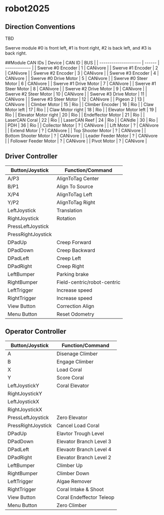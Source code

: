 # robot2025

## Direction Conventions
TBD

Swerve module #0 is front left, #1 is front right, #2 is back left, and #3 is back right.

##Module CAN IDs
| Device                | CAN ID |      BUS      |
| --------------------- | ------ | ------------- |
| Swerve #0 Encoder     |   1    |   CANivore    |
| Swerve #1 Encoder     |   2    |   CANivore    |
| Swerve #2 Encoder     |   3    |   CANivore    |
| Swerve #3 Encoder     |   4    |   CANivore    |
| Swerve #0 Drive Motor |   5    |   CANivore    |
| Swerve #0 Steer Motor |   6    |   CANivore    |
| Swerve #1 Drive Motor |   7    |   CANivore    |
| Swerve #1 Steer Motor |   8    |   CANivore    |
| Swerve #2 Drive Motor |   9    |   CANivore    |
| Swerve #2 Steer Motor |  10    |   CANivore    |
| Swerve #3 Drive Motor |  11    |   CANivore    |
| Swerve #3 Steer Motor |  12    |   CANivore    |
| Pigeon 2              |  13    |   CANivore    |
| Climber Motor         |  15    |   Rio         |
| Climber Encoder       |  16    |   Rio         |
| Claw Motor left       |  17    |   Rio         |
| Claw Motor right      |  18    |   Rio         |
| Elevator Motor left   |  19    |   Rio         |
| Elevator Motor right  |  20    |   Rio         |
| Endeffector Motor     |  21    |   Rio         |
| LaserCAN Coral        |  22    |   Rio         |
| LaserCAN Reef         |  24    |   Rio         |
| CANdle                |  30    |   Rio         |
| PDH                   |  36    |   Rio         |
| Collector Motor       |   ?    |   CANivore    |
| Lift Motor            |   ?    |   CANivore    |
| Extend Motor          |   ?    |   CANivore    |
| Top Shooter Motor     |   ?    |   CANivore    |
| Bottom Shooter Motor  |   ?    |   CANivore    |
| Leader Feeder Motor   |   ?    |   CANivore    |
| Follower Feeder Motor |   ?    |   CANivore    |
| Pivot Motor           |   ?    |   CANivore    |

## Driver Controller

|  Button/Joystick | Function/Command               |
|------------------|--------------------------------|
|A/P3              |AlignToTag Center               |
|B/P1              |Align To Source                 |
|X/P4              |AlignToTag Left                 |
|Y/P2              |AlignToTag Right                |
|LeftJoystick      |Translation                     |
|RightJoystick     |Rotation                        |
|PressLeftJoystick |                                |
|PressRightJoystick|                                |
|DPadUp            |Creep Forward                   |
|DPadDown          |Creep Backward                  |
|DPadLeft          |Creep Left                      |
|DPadRight         |Creep Right                     |
|LeftBumper        |Parking brake                   |
|RightBumper       |Field-centric/robot-centric     |
|LeftTrigger       |Increase speed                  |
|RightTrigger      |Increase speed                  |
|View Button       |Correction Align                |
|Menu Button       |Reset Odometry                  |


## Operator Controller

|  Button/Joystick | Function/Command         |
|------------------|--------------------------|
|A                 |Disenage Climber          |
|B                 |Engage Climber            |
|X                 |Load Coral                |
|Y                 |Score Coral               |
|LeftJoystickY     |Coral Elevator            |
|RightJoystickY    |                          |
|LeftJoystickX     |                          |
|RightJoystickX    |                          |
|PressLeftJoystick |Zero Elevator             |
|PressRightJoystick|Cancel Load Coral         |
|DPadUp            |Elavtor Trough Level      |
|DPadDown          |Elevator Branch Level 3   |
|DPadLeft          |Elevaotr Branch Level 4   |
|DPadRight         |Elevator Branch Level 2   |
|LeftBumper        |Climber Up                |
|RightBumper       |Climber Down              |
|LeftTrigger       |Algae Remover             |
|RightTrigger      |Coral Intake & Shoot      |
|View Button       |Coral Endeffector Teleop  |
|Menu Button       |Zero Climber              |
